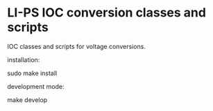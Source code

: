 # LI-PS IOC conversion classes and scripts

IOC classes and scripts for voltage conversions.

installation:

 sudo make install

development mode:

 make develop
